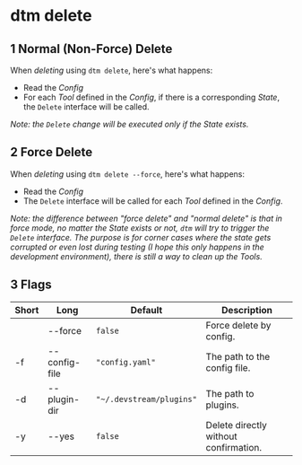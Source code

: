 #  dtm delete

## 1 Normal (Non-Force) Delete

When _deleting_ using `dtm delete`, here's what happens:

- Read the _Config_
- For each _Tool_ defined in the _Config_, if there is a corresponding _State_, the `Delete` interface will be called.

_Note: the `Delete` change will be executed only if the _State_ exists._

## 2 Force Delete

When _deleting_ using `dtm delete --force`, here's what happens:

- Read the _Config_
- The `Delete` interface will be called for each _Tool_ defined in the _Config_.

_Note: the difference between "force delete" and "normal delete" is that in force mode, no matter the _State_ exists or not, `dtm` will try to trigger the `Delete` interface. The purpose is for corner cases where the state gets corrupted or even lost during testing (I hope this only happens in the development environment), there is still a way to clean up the _Tools_._

## 3 Flags
| Short | Long          | Default                  | Description                           |
|-------|---------------|--------------------------|---------------------------------------|
|       | --force       | `false`                  | Force delete by config.               |
| -f    | --config-file | `"config.yaml"`          | The path to the config file.          |
| -d    | --plugin-dir  | `"~/.devstream/plugins"` | The path to plugins.                  |
| -y    | --yes         | `false`                  | Delete directly without confirmation. |
